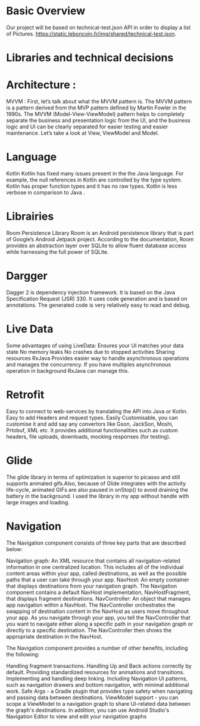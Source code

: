  # Basic Overview 
Our project will be based on technical-test.json API in order to display a list of Pictures.
https://static.leboncoin.fr/img/shared/technical-test.json.

# Libraries and technical decisions

# Architecture :
MVVM : 
First, let’s talk about what the MVVM pattern is. The MVVM pattern is a pattern derived from the MVP pattern defined by Martin Fowler in the 1990s. The MVVM (Model-View-ViewModel) pattern helps to completely separate the business and presentation logic from the UI, and the business logic and UI can be clearly separated for easier testing and easier maintenance. Let’s take a look at View, ViewModel and Model.

# Language 
Kotlin 
Kotlin has fixed many issues present in the the Java language. For example, the null references in Kotlin are controlled by the type system. Kotlin has proper function types and it has no raw types. Kotlin is less verbose in comparison to Java .


# Librairies
Room Persistence Library
Room is an Android persistence library that is part of Google’s Android Jetpack project. According to the documentation, Room provides an abstraction layer over SQLite to allow fluent database access while harnessing the full power of SQLite.

# Dargger
Dagger 2 is dependency injection framework. It is based on the Java Specification Request (JSR) 330. It uses code generation and is based on annotations. The generated code is very relatively easy to read and debug.

# Live Data
Some advantages of using LiveData:
Ensures your UI matches your data state
No memory leaks
No crashes due to stopped activities
Sharing resources
RxJava
Provides easier way to handle asynchronous operations and manages the concurrency. If you have multiples asynchronous operation in background RxJava can manage this.

# Retrofit
Easy to connect to web-services by translating the API into Java or Kotlin.
Easy to add Headers and request types.
Easily Customisable, you can customise it and add say any convertors like Gson, JackSon, Moshi, Prtobuf, XML etc.
It provides additional functionalities such as custom headers, file uploads, downloads, mocking responses (for testing).

# Glide
The glide library in terms of optimization is superior to picasso and still supports animated gifs.Also, because of Glide integrates with the activity life-cycle, animated GIFs are also paused in onStop() to avoid draining the battery in the background. I used the library in my app without handle with large images and loading.
# Navigation

The Navigation component consists of three key parts that are described below:

Navigation graph: An XML resource that contains all navigation-related information in one centralized location. This includes all of the individual content areas within your app, called destinations, as well as the possible paths that a user can take through your app.
NavHost: An empty container that displays destinations from your navigation graph. The Navigation component contains a default NavHost implementation, NavHostFragment, that displays fragment destinations.
NavController: An object that manages app navigation within a NavHost. The NavController orchestrates the swapping of destination content in the NavHost as users move throughout your app.
As you navigate through your app, you tell the NavController that you want to navigate either along a specific path in your navigation graph or directly to a specific destination. The NavController then shows the appropriate destination in the NavHost.

The Navigation component provides a number of other benefits, including the following:

Handling fragment transactions.
Handling Up and Back actions correctly by default.
Providing standardized resources for animations and transitions.
Implementing and handling deep linking.
Including Navigation UI patterns, such as navigation drawers and bottom navigation, with minimal additional work.
Safe Args - a Gradle plugin that provides type safety when navigating and passing data between destinations.
ViewModel support - you can scope a ViewModel to a navigation graph to share UI-related data between the graph's destinations.
In addition, you can use Android Studio's Navigation Editor to view and edit your navigation graphs









